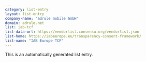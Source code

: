 ```yaml
---
category: list-entry
layout: list-entry
company-name: "adrule mobile GmbH"
domain: adrule.net
list: iab-tcf
list-data-url: https://vendorlist.consensu.org/vendorlist.json
list-home: https://iabeurope.eu/transparency-consent-framework/
list-name: "IAB Europe TCF"
---
```


This is an automatically generated list entry.

